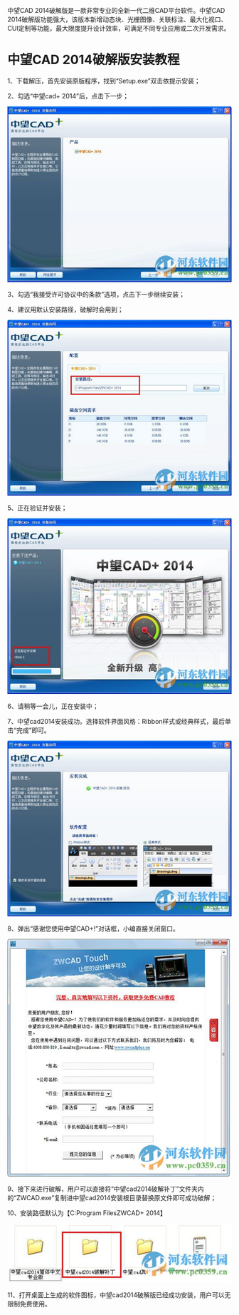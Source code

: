 中望CAD 2014破解版是一款非常专业的全新一代二维CAD平台软件。中望CAD 2014破解版功能强大，该版本新增动态块、光栅图像、关联标注、最大化视口、CUI定制等功能，最大限度提升设计效率，可满足不同专业应用或二次开发需求。
# 中望CAD 2014破解版安装教程
1、下载解压，首先安装原版程序，找到“Setup.exe”双击依提示安装；

2、勾选“中望cad+ 2014”后，点击下一步；

![中望cad+ 2014安装第一步](/img/ZWCADIMG/1.jpg)

3、勾选“我接受许可协议中的条款”选项，点击下一步继续安装；

4、建议用默认安装路径，破解时会用到；

![中望cad+ 2014安装第二步](/img/ZWCADIMG/2.jpg)

5、正在验证并安装；

![中望cad+ 2014安装第三步](/img/ZWCADIMG/3.jpg)

6、请稍等一会儿，正在安装中；

7、中望cad2014安装成功。选择软件界面风格：Ribbon样式或经典样式，最后单击“完成”即可。

![中望cad+ 2014安装第四步](/img/ZWCADIMG/4.jpg)

8、弹出“感谢您使用中望CAD+!”对话框，小编直接关闭窗口。

![中望cad+ 2014安装第五步](/img/ZWCADIMG/5.jpg)

9、接下来进行破解，用户可以直接将“中望cad2014破解补丁”文件夹内的“ZWCAD.exe”复制进中望cad2014安装根目录替换原文件即可成功破解；

10、安装路径默认为【C:Program FilesZWCAD+ 2014】

![中望cad+ 2014安装第六步](/img/ZWCADIMG/6.jpg)

11、打开桌面上生成的软件图标，中望cad2014破解版已经成功安装，用户可以无限制免费使用。

